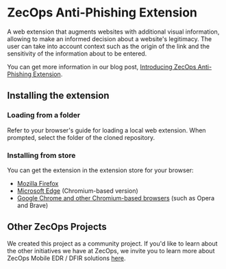# ZecOps Anti-Phishing Extension

A web extension that augments websites with additional visual information, allowing to make an informed decision about a website's legitimacy. The user can take into account context such as the origin of the link and the sensitivity of the information about to be entered.

You can get more information in our blog post, [Introducing ZecOps Anti-Phishing Extension](https://blog.zecops.com/announcements/introducing-zecops-anti-phishing-extension/).

## Installing the extension

### Loading from a folder

Refer to your browser's guide for loading a local web extension. When prompted, select the folder of the cloned repository.

### Installing from store

You can get the extension in the extension store for your browser:
* [Mozilla Firefox](https://addons.mozilla.org/en-US/firefox/addon/zecops-anti-phishing-extension/)
* [Microsoft Edge](https://microsoftedge.microsoft.com/addons/detail/zecops-antiphishing-exte/fnopnihafmgbhlpamlohhcjeclnmhdgi) (Chromium-based version)
* [Google Chrome and other Chromium-based browsers](https://chrome.google.com/webstore/detail/zecops-anti-phishing-exte/dhjplchhbdhcpfnoikedapfmhgenfpef) (such as Opera and Brave)

## Other ZecOps Projects

We created this project as a community project. If you'd like to learn about the other initiatives we have at ZecOps, we invite you to learn more about ZecOps Mobile EDR / DFIR solutions [here](https://www.zecops.com/solutions/mobile-devices-dfir).

